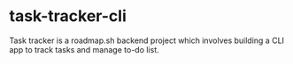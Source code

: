# task-tracker-cli
Task tracker is a roadmap.sh backend project which involves building a  CLI app to track tasks and manage to-do list.

